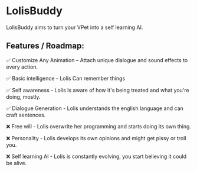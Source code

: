 # LolisBuddy

LolisBuddy aims to turn your VPet into a self learning AI.

## Features / Roadmap:

✅ Customize Any Animation – Attach unique dialogue and sound effects to every action.

✅ Basic intelligence - Lolis Can remember things

✅ Self awareness - Lolis Is aware of how it's being treated and what you're doing, mostly. 

✅ Dialogue Generation - Lolis understands the english language and can craft sentences.

❌ Free will - Lolis overwrite her programming and starts doing its own thing.

❌ Personality - Lolis develops its own opinions and might get pissy or troll you.

❌ Self learning AI - Lolis is constantly evolving, you start believing it could be alive.
